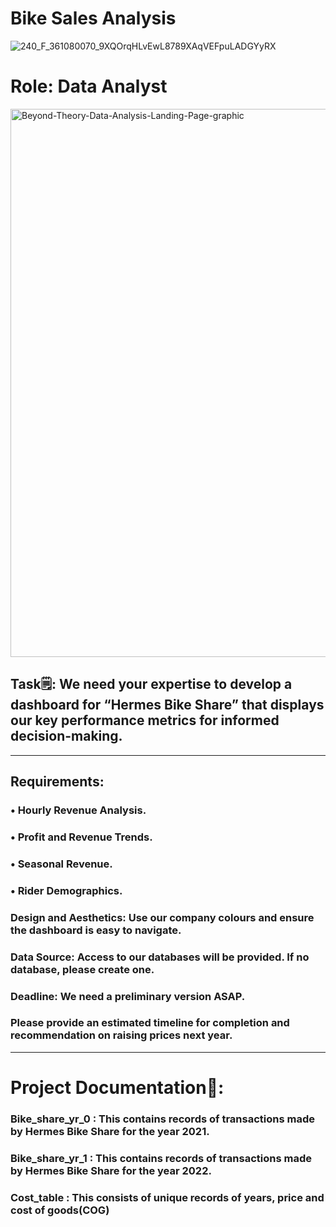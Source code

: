 # Bike Sales Analysis
![240_F_361080070_9XQOrqHLvEwL8789XAqVEFpuLADGYyRX](https://github.com/user-attachments/assets/6e395ac4-4728-4367-b179-597c18be2b09)

# Role: Data Analyst
<img width="2188" height="877" alt="Beyond-Theory-Data-Analysis-Landing-Page-graphic" src="https://github.com/user-attachments/assets/3805adcf-814f-4eb6-8761-ae5ea6cea4da" />


## Task🗒️: We need your expertise to develop a dashboard for “Hermes Bike Share” that displays our key performance metrics for informed decision-making.

-------------------------------------------------------------------------------------------------------------------------------------------------------

## Requirements:
### •	Hourly Revenue Analysis.
### •	Profit and Revenue Trends.
### •	Seasonal Revenue.
### •	Rider Demographics.
### Design and  Aesthetics: Use our company colours and ensure the dashboard is easy to navigate. 
### Data Source: Access to our databases will be provided. If no database, please create one.
### Deadline: We need a preliminary version ASAP.
### Please provide an estimated timeline for completion and recommendation on raising prices next year.
---------------------------------------------------------------------------------------------------
# Project Documentation📝:
### Bike_share_yr_0 : This contains records of transactions made by Hermes Bike Share for the year 2021.
### Bike_share_yr_1 : This contains records of transactions made by Hermes Bike Share for the year 2022.
### Cost_table : This consists of unique records of years, price and cost of goods(COG)

